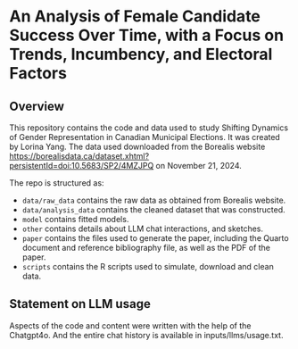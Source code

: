 # An Analysis of Female Candidate Success Over Time, with a Focus on Trends, Incumbency, and Electoral Factors

## Overview

This repository contains the code and data used to study Shifting Dynamics of Gender Representation in Canadian Municipal Elections. It was created by Lorina Yang. 
The data used downloaded from the Borealis website https://borealisdata.ca/dataset.xhtml?persistentId=doi:10.5683/SP2/4MZJPQ on November 21, 2024.


The repo is structured as:

-   `data/raw_data` contains the raw data as obtained from Borealis website.
-   `data/analysis_data` contains the cleaned dataset that was constructed.
-   `model` contains fitted models. 
-   `other` contains details about LLM chat interactions, and sketches.
-   `paper` contains the files used to generate the paper, including the Quarto document and reference bibliography file, as well as the PDF of the paper. 
-   `scripts` contains the R scripts used to simulate, download and clean data.


## Statement on LLM usage

Aspects of the code and content were written with the help of the Chatgpt4o. And the entire chat history is available in inputs/llms/usage.txt.
